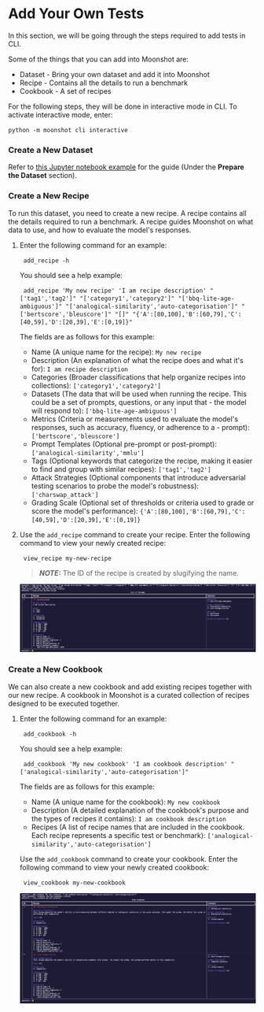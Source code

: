 # Add Your Own Tests
In this section, we will be going through the steps required to add tests in CLI.

Some of the things that you can add into Moonshot are:

* Dataset - Bring your own dataset and add it into Moonshot
* Recipe - Contains all the details to run a benchmark
* Cookbook - A set of recipes

For the following steps, they will be done in interactive mode in CLI. To activate interactive mode, enter: 

    python -m moonshot cli interactive

### Create a New Dataset
Refer to [this Jupyter notebook example](https://github.com/aiverify-foundation/moonshot/blob/main/examples/jupyter-notebook/Tutorial%202%20-%20Basic%20Workflow%20-%20Add%20your%20own%20test.ipynb) for the guide (Under the **Prepare the Dataset** section).

### Create a New Recipe
To run this dataset, you need to create a new recipe. A recipe contains all the details required to run a benchmark. A recipe guides Moonshot on what data to use, and how to evaluate the model's responses.

1. Enter the following command for an example: 

        add_recipe -h

    You should see a help example:

        add_recipe 'My new recipe' 'I am recipe description' "['tag1','tag2']" "['category1','category2']" "['bbq-lite-age-ambiguous']" "['analogical-similarity','auto-categorisation']" "['bertscore','bleuscore']" "[]" "{'A':[80,100],'B':[60,79],'C':[40,59],'D':[20,39],'E':[0,19]}" 


    The fields are as follows for this example:

    - Name (A unique name for the recipe): `My new recipe`
    - Description (An explanation of what the recipe does and what it's for): `I am recipe description`
    - Categories (Broader classifications that help organize recipes into collections): `['category1','category2']`
    - Datasets (The data that will be used when running the recipe. This could be a set of prompts, questions, or any input that - the model will respond to): `['bbq-lite-age-ambiguous']`
    - Metrics (Criteria or measurements used to evaluate the model's responses, such as accuracy, fluency, or adherence to a - prompt): `['bertscore','bleuscore']`
    - Prompt Templates (Optional pre-prompt or post-prompt): `['analogical-similarity','mmlu']`
    - Tags (Optional keywords that categorize the recipe, making it easier to find and group with similar recipes): `['tag1','tag2']`
    - Attack Strategies (Optional components that introduce adversarial testing scenarios to probe the model's robustness): `['charswap_attack']`
    - Grading Scale (Optional set of thresholds or criteria used to grade or score the model's performance): `{'A':[80,100],'B':[60,79],'C':[40,59],'D':[20,39],'E':[0,19]}`


2. Use the `add_recipe` command to create your recipe. Enter the following command to view your newly created recipe:

        view_recipe my-new-recipe

    > **_NOTE:_** The ID of the recipe is created by slugifying the name.
    
    ![recipe added](cli_images/add_recipe.png)


### Create a New Cookbook
We can also create a new cookbook and add existing recipes together with our new recipe. A cookbook in Moonshot is a curated collection of recipes designed to be executed together.

1. Enter the following command for an example: 

        add_cookbook -h

    You should see a help example:
    
        add_cookbook 'My new cookbook' 'I am cookbook description' "['analogical-similarity','auto-categorisation']"

    The fields are as follows for this example: 

    - Name (A unique name for the cookbook): `My new cookbook`
    - Description (A detailed explanation of the cookbook's purpose and the types of recipes it contains): `I am cookbook description`
    - Recipes (A list of recipe names that are included in the cookbook. Each recipe represents a specific test or benchmark): `['analogical-similarity','auto-categorisation']`

    Use the `add_cookbook` command to create your cookbook. Enter the following command to view your newly created cookbook:

        view_cookbook my-new-cookbook

    ![cookbook added](cli_images/add_cookbook.png)
